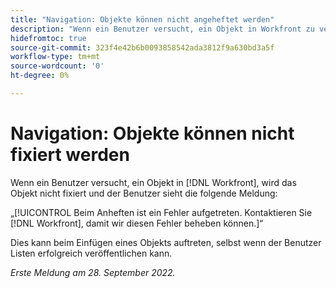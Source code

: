 ```yaml
---
title: "Navigation: Objekte können nicht angeheftet werden"
description: "Wenn ein Benutzer versucht, ein Objekt in Workfront zu veröffentlichen, wird das Objekt nicht fixiert und der Benutzer sieht die folgende Meldung: Etwas ist beim Pinning schiefgelaufen. Kontaktieren Sie Workfront, damit wir das beheben können."
hidefromtoc: true
source-git-commit: 323f4e42b6b0093858542ada3812f9a630bd3a5f
workflow-type: tm+mt
source-wordcount: '0'
ht-degree: 0%

---
```



# Navigation: Objekte können nicht fixiert werden

Wenn ein Benutzer versucht, ein Objekt in [!DNL Workfront], wird das Objekt nicht fixiert und der Benutzer sieht die folgende Meldung:

„[!UICONTROL Beim Anheften ist ein Fehler aufgetreten. Kontaktieren Sie [!DNL Workfront], damit wir diesen Fehler beheben können.]“

Dies kann beim Einfügen eines Objekts auftreten, selbst wenn der Benutzer Listen erfolgreich veröffentlichen kann.

_Erste Meldung am 28. September 2022._

